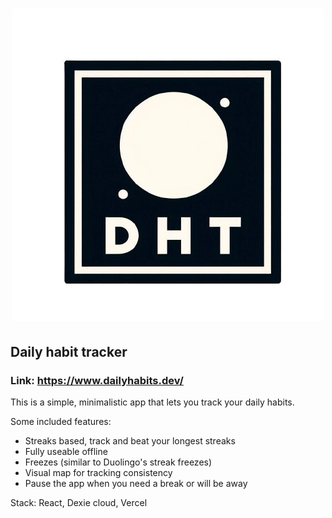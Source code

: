 <h1 align="center"><img src="https://raw.githubusercontent.com/MuffinTheDragon/daily-habit-tracker/main/src/app/favicon.ico?token=GHSAT0AAAAAACURWHEZVVTEY7JTVENWWHHGZUKZWSQ" /></h1>

## Daily habit tracker

### Link: https://www.dailyhabits.dev/

This is a simple, minimalistic app that lets you track your daily habits.

Some included features:
- Streaks based, track and beat your longest streaks
- Fully useable offline
- Freezes (similar to Duolingo's streak freezes)
- Visual map for tracking consistency
- Pause the app when you need a break or will be away


Stack: React, Dexie cloud, Vercel
